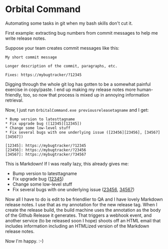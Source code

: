 # Orbital Command

Automating some tasks in git when my bash skills don't cut it.

First example: extracting bug numbers from commit messages to help
me write release notes.

Suppose your team creates commit messages like this:

    My short commit message
    
    Longer description of the commit, paragraphs, etc.
    
    Fixes: https://mybugtracker/?12345

Digging through the whole git log has gotten to be a somewhat painful
exercise in copy/paste. I end up making my release notes more
human-friendly, too, so now that process is mixed up in annoying
information retrieval.

Now, I just run `OrbitalCommand.exe previousreleasetagname` and I get:

    * Bump version to latesttagname
    * Fix upgrade bug ([12345][12345])
    * Change some low-level stuff
    * Fix several bugs with one underlying issue ([23456][23456], [34567][34567])
    
    [12345]: https://mybugtracker/?12345
    [23456]: https://mybugtracker/?23456
    [34567]: https://mybugtracker/?34567

This is Markdown! If I was really lazy, this already gives me:

* Bump version to latesttagname
* Fix upgrade bug ([12345][12345])
* Change some low-level stuff
* Fix several bugs with one underlying issue ([23456][23456], [34567][34567])

[12345]: https://mybugtracker/?12345
[23456]: https://mybugtracker/?23456
[34567]: https://mybugtracker/?34567

Now all I have to do is edit to be friendlier to QA and I have lovely Markdown
release notes. I use that as my annotation for the new release tag. When
I create the release build, the build machine uses the annotation as the body of
the Github Release it generates. That triggers a webhook event, and another
service (to be released soon I hope) shoots off an HTML email that includes
information including an HTMLized version of the Markdown release notes.

Now I'm happy. :-)
